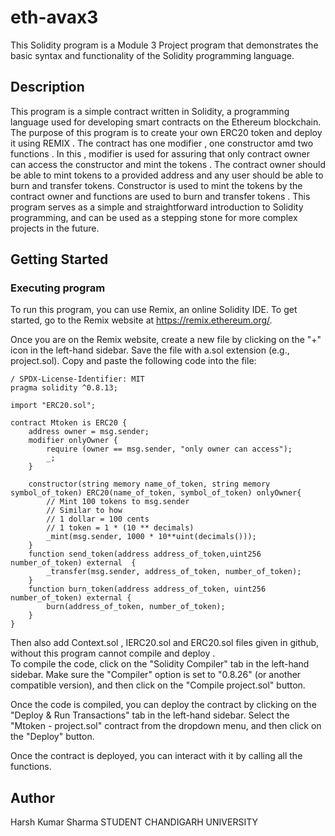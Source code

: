 # eth-avax3

This Solidity program is a Module 3  Project program that demonstrates the basic syntax and functionality of the Solidity programming language.
## Description

This program is a simple contract written in Solidity, a programming language used for developing smart contracts on the Ethereum blockchain. The purpose of this program is to create your own ERC20 token and deploy it using REMIX . The contract has one modifier , one constructor amd two functions . In this , modifier is used for assuring that only contract owner can access the constructor and mint the tokens . The contract owner should be able to mint tokens to a provided address and any user should be able to burn and transfer tokens. Constructor is used to mint the tokens by the contract owner and functions are used to burn and transfer tokens . This program serves as a simple and straightforward introduction to Solidity programming, and can be used as a stepping stone for more complex projects in the future.

## Getting Started
### Executing program

To run this program, you can use Remix, an online Solidity IDE. To get started, go to the Remix website at https://remix.ethereum.org/.

Once you are on the Remix website, create a new file by clicking on the "+" icon in the left-hand sidebar. Save the file with a.sol extension (e.g., project.sol). Copy and paste the following code into the file:

```solidity
/ SPDX-License-Identifier: MIT
pragma solidity ^0.8.13;

import "ERC20.sol";

contract Mtoken is ERC20 {
    address owner = msg.sender;
    modifier onlyOwner { 
        require (owner == msg.sender, "only owner can access");
        _;
    }

    constructor(string memory name_of_token, string memory symbol_of_token) ERC20(name_of_token, symbol_of_token) onlyOwner{
        // Mint 100 tokens to msg.sender
        // Similar to how
        // 1 dollar = 100 cents
        // 1 token = 1 * (10 ** decimals)
        _mint(msg.sender, 1000 * 10**uint(decimals()));
    }
    function send_token(address address_of_token,uint256 number_of_token) external  {
        _transfer(msg.sender, address_of_token, number_of_token);
    }
    function burn_token(address address_of_token, uint256 number_of_token) external {
        burn(address_of_token, number_of_token);
    }
}

```
Then also add Context.sol , IERC20.sol and ERC20.sol files given in github, without this program cannot compile and deploy .  
To compile the code, click on the "Solidity Compiler" tab in the left-hand sidebar. Make sure the "Compiler" option is set to "0.8.26" (or another compatible version), and then click on the "Compile project.sol" button.

Once the code is compiled, you can deploy the contract by clicking on the "Deploy & Run Transactions" tab in the left-hand sidebar. Select the "Mtoken - project.sol" contract from the dropdown menu, and then click on the "Deploy" button.

Once the contract is deployed, you can interact with it by calling all the functions. 

## Author

Harsh Kumar Sharma
STUDENT
CHANDIGARH UNIVERSITY
